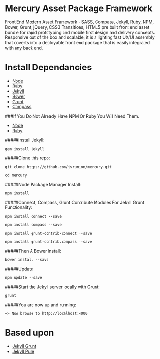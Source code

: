 Mercury Asset Package Framework
===============================

Front End Modern Asset Framework - SASS, Compass, Jekyll, Ruby, NPM, Bower, Grunt, jQuery, CSS3 Transitions, HTML5 pre built front end asset bundle for rapid prototyping and mobile first design and delivery concepts.  Responsive out of the box and scalable, it is a lighting fast UX/UI assembly that coverts into a deployable front end package that is easily integrated with any back end.


Install Dependancies
====================

- [Node](http://nodejs.org/)
- [Ruby](https://www.ruby-lang.org/en/downloads/)
- [Jekyll](http://jekyllrb.com/)
- [Bower](http://bower.io/)
- [Grunt](http://gruntjs.com/)
- [Compass](http://compass-style.org/)

###If You Do Not Already Have NPM Or Ruby You Will Need Them.

- [Node](http://nodejs.org/)
- [Ruby](https://www.ruby-lang.org/en/downloads/)

#####Install Jekyll:

``gem install jekyll``

#####Clone this repo:

``git clone https://github.com/jvrunion/mercury.git``

``cd mercury``

#####Node Package Manager Install:

``npm install``

#####Connect, Compass, Grunt Contribute Modules For Jekyll Grunt Functionality:

``npm install connect --save``

``npm install compass --save``

``npm install grunt-contrib-connect --save``

``npm install grunt-contrib.compass --save``

#####Then A Bower Install:

``bower install --save``

#####Update

``npm update --save``

#####Start the Jekyll server locally with Grunt:

``grunt``

#####You are now up and running:

``=> Now browse to http://localhost:4000``

Based upon
==========

- [Jekyll Grunt](https://github.com/dannygarcia/grunt-jekyll)
- [Jekyll Pure](https://github.com/brickgao/jekyll-pure)